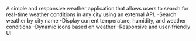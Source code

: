 A simple and responsive weather application that allows users to search for real-time weather conditions in any city using an external API.
-Search weather by city name
-Display current temperature, humidity, and weather conditions
-Dynamic icons based on weather
-Responsive and user-friendly UI

